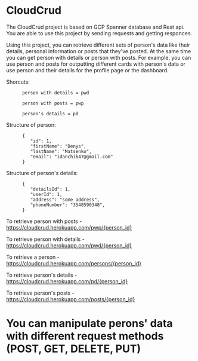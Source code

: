 # CloudCrud

The CloudCrud project is based on GCP Spanner database and Rest api.
You are able to use this project by sending requests and getting responces.

Using this project, you can retrieve different sets of person's data like their details, 
personal information or posts that they've posted.
At the same time you can get person with details or person with posts. 
For example, you can use person and posts for outputting different cards with person's data 
or use person and their details for the profile page or the dashboard.

Shorcuts: 


          person with details = pwd

          person with posts = pwp
          
          person's details = pd
          
Structure of person:

          {
             "id": 1,
             "firstName": "Denys",
             "lastName": "Matsenko",
             "email": "idanchik47@gmail.com"
          }
          
Structure of person's details:

          {
             "detailsId": 1,
             "userId": 1,
             "address": "some address",
             "phoneNumber": "3548590348",
          }         
          
          
To retrieve person with posts - https://cloudcrud.herokuapp.com/pwp/{person_id}

To retrieve person with details - https://cloudcrud.herokuapp.com/pwd/{person_id}

To retrieve a person - https://cloudcrud.herokuapp.com/persons/{person_id}

To retrieve person's details - https://cloudcrud.herokuapp.com/pd/{person_id}

To retrieve person's posts - https://cloudcrud.herokuapp.com/posts/{person_id}

# You can manipulate perons' data with different request methods (POST, GET, DELETE, PUT)
